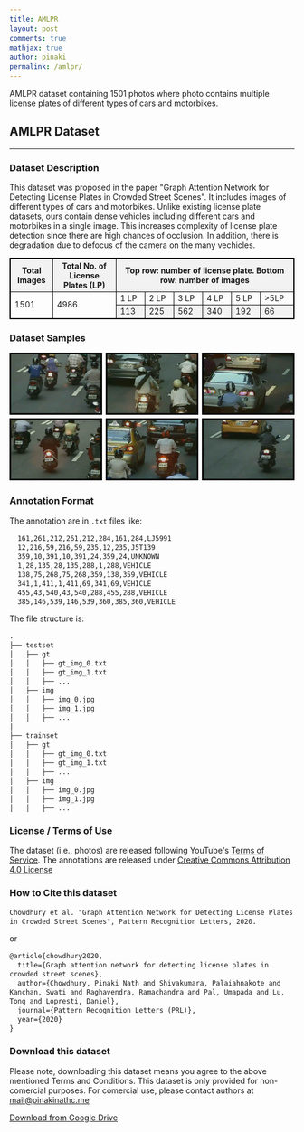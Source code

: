 ```yaml
---
title: AMLPR
layout: post
comments: true
mathjax: true
author: pinaki
permalink: /amlpr/
---
```



AMLPR dataset containing 1501 photos where photo contains multiple license plates of different types of cars and motorbikes.


## AMLPR Dataset

---

### Dataset Description
This dataset was proposed in the paper "Graph Attention Network for Detecting License Plates in Crowded Street Scenes". It includes images of different types of cars and motorbikes. Unlike existing license plate datasets, ours contain dense vehicles including different cars and motorbikes in a single image. This increases complexity of license plate detection since there are high chances of occlusion. In addition, there is degradation due to defocus of the camera on the many vechicles.


<table>
  <tr>
    <th> Total Images </th>
    <th> Total No. of License Plates (LP) </th>
    <th colspan="6"> Top row: number of license plate. Bottom row: number of images </th>
  </tr>
  <tr>
    <td rowspan="2"> 1501 </td>
    <td rowspan="2"> 4986 </td>
    <td> 1 LP </td>
    <td> 2 LP </td>
    <td> 3 LP </td>
    <td> 4 LP </td>
    <td> 5 LP </td>
    <td> >5LP </td>
  </tr>
  <tr>
    <td> 113 </td>
    <td> 225 </td>
    <td> 562 </td>
    <td> 340 </td>
    <td> 192 </td>
    <td> 66  </td>
  </tr>
</table>

<style>
table, th, td {
  border: 1px solid black;
}
tr:nth-child(odd) {
  background-color: #f2f2f2;
}
</style>

### Dataset Samples
![Sample AMLPR dataset](/datasets/images/sample-amlpr.png)

### Annotation Format

The annotation are in `.txt` files like:
```
  161,261,212,261,212,284,161,284,LJ5991
  12,216,59,216,59,235,12,235,J5T139
  359,10,391,10,391,24,359,24,UNKNOWN
  1,28,135,28,135,288,1,288,VEHICLE
  138,75,268,75,268,359,138,359,VEHICLE
  341,1,411,1,411,69,341,69,VEHICLE
  455,43,540,43,540,288,455,288,VEHICLE
  385,146,539,146,539,360,385,360,VEHICLE
```

The file structure is:
```
.
├── testset
│   ├── gt
│   │   ├── gt_img_0.txt
│   │   ├── gt_img_1.txt
│   │   ├── ...
│   ├── img
│   │   ├── img_0.jpg
│   │   ├── img_1.jpg
│   │   ├── ...
|
├── trainset
│   ├── gt
│   │   ├── gt_img_0.txt
│   │   ├── gt_img_1.txt
│   │   ├── ...
│   ├── img
│   │   ├── img_0.jpg
│   │   ├── img_1.jpg
│   │   ├── ...
```

### License / Terms of Use
The dataset (i.e., photos) are released following YouTube's [Terms of Service](https://www.youtube.com/static?template=terms). The annotations are released under [Creative Commons Attribution 4.0 License](https://creativecommons.org/licenses/by/4.0/) 

### How to Cite this dataset
```
Chowdhury et al. "Graph Attention Network for Detecting License Plates in Crowded Street Scenes", Pattern Recognition Letters, 2020.
```

or

```
@article{chowdhury2020,
  title={Graph attention network for detecting license plates in crowded street scenes},
  author={Chowdhury, Pinaki Nath and Shivakumara, Palaiahnakote and Kanchan, Swati and Raghavendra, Ramachandra and Pal, Umapada and Lu, Tong and Lopresti, Daniel},
  journal={Pattern Recognition Letters (PRL)},
  year={2020}
}
```

### Download this dataset
Please note, downloading this dataset means you agree to the above mentioned Terms and Conditions. This dataset is only provided for non-comercial purposes. For comercial use, please contact authors at mail@pinakinathc.me

[Download from Google Drive](https://drive.google.com/file/d/1-kqNXt_axSFV2cOJKHdV2q1y45e4mdox/view?usp=sharing)
